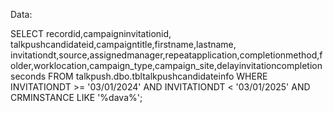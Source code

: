 Data:

SELECT recordid,campaigninvitationid, talkpushcandidateid,campaigntitle,firstname,lastname, invitationdt,source,assignedmanager,repeatapplication,completionmethod,folder,worklocation,campaign_type,campaign_site,delayinvitationcompletionseconds
FROM talkpush.dbo.tbltalkpushcandidateinfo 
WHERE INVITATIONDT >= '03/01/2024' AND INVITATIONDT < '03/01/2025' 
AND CRMINSTANCE LIKE '%dava%';
